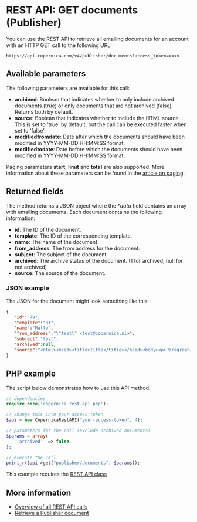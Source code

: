 # REST API: GET documents (Publisher)

You can use the REST API to retrieve all emailing documents for an account 
with an HTTP GET call to the following URL:

`https://api.copernica.com/v4/publisher/documents?access_token=xxxx`

## Available parameters

The following parameters are available for this call:

* **archived**: Boolean that indicates whether to only include archived documents (true) 
or only documents that are not archived (false). Returns both by default.
* **source**: Boolean that indicates whether to include the HTML source. This is set to 'true' by default, 
but the call can be executed faster when set to 'false'.
* **modifiedfromdate**: Date after which the documents should have been modified in YYYY-MM-DD HH:MM:SS format.
* **modifiedtodate**: Date before which the documents should have been modified in YYYY-MM-DD HH:MM:SS format.

Paging parameters **start**, **limit** and **total** are also supported. More
information about these parameters can be found in the [article on paging](rest-paging).

## Returned fields

The method returns a JSON object where the **data* field contains an array 
with emailing documents. Each document contains the following information:

* **id**: The ID of the document.    
* **template**: The ID of the corresponding template.
* **name**: The name of the document.
* **from_address**: The from address for the document.
* **subject**: The subject of the document.
* **archived**: The archive status of the document. (1 for archived, null for not archived)
* **source**: The source of the document. 

### JSON example

The JSON for the document might look something like this:

```json
{  
   "id":"79",
   "template":"31",
   "name":"Hallo",
   "from_address":"\"test\" <test@copernica.nl>",
   "subject":"test",
   "archived":null,
   "source":"<html><head><title>Title</title></head><body><p>Paragraph</p></body></html>"
}
```

## PHP example

The script below demonstrates how to use this API method.

```php
// dependencies
require_once('copernica_rest_api.php');

// change this into your access token
$api = new CopernicaRestAPI("your-access-token", 4);

// parameters for the call (exclude archived documents)
$params = array(
    'archived'  => false
);

// execute the call
print_r($api->get("publisher/documents", $params));
```

This example requires the [REST API class](./rest-php)

## More information

* [Overview of all REST API calls](./rest-api)
* [Retrieve a Publisher document](./rest-get-publisher-document)
